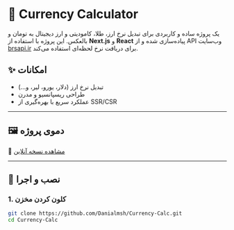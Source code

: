 # 💱 Currency Calculator

یک پروژه ساده و کاربردی برای تبدیل نرخ ارز، طلا، کامودیتی و ارز دیجیتال به تومان و بالعکس. این پروژه با استفاده از **Next.js** و **React** پیاده‌سازی شده و از API وب‌سایت [brsapi.ir](https://brsapi.ir) برای دریافت نرخ لحظه‌ای استفاده می‌کند.

## ✨ امکانات

- تبدیل نرخ ارز (دلار، یورو، لیر، و...)
- طراحی ریسپانسیو و مدرن
- عملکرد سریع با بهره‌گیری از SSR/CSR

---

## 🖼️ دموی پروژه

🎯 [مشاهده نسخه آنلاین](https://currency-calc-eta.vercel.app/)

---

## 🔧 نصب و اجرا

### 1. کلون کردن مخزن

```bash
git clone https://github.com/Danialmsh/Currency-Calc.git
cd Currency-Calc
